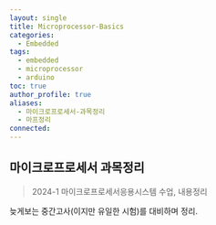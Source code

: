 ```yaml
---
layout: single
title: Microprocessor-Basics
categories:
  - Embedded
tags:
  - embedded
  - microprocessor
  - arduino
toc: true
author_profile: true
aliases:
  - 마이크로프로세서-과목정리
  - 마프정리
connected:
---
```

## 마이크로프로세서 과목정리
>2024-1 마이크로프로세서응용시스템 수업, 내용정리

늦게보는 중간고사(이지만 유일한 시험)를 대비하며 정리.

